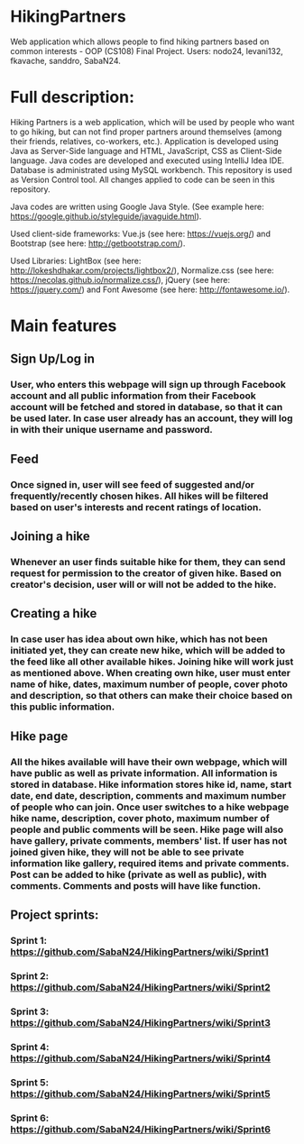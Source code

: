 # HikingPartners
Web application which allows people to find hiking partners based on common interests - OOP (CS108) Final Project.
Users: nodo24, levani132, fkavache, sanddro, SabaN24.

# Full description:
Hiking Partners is a web application, which will be used by people who want to go hiking, but can not find proper partners around themselves (among their friends, relatives, co-workers, etc.). Application is developed using Java as Server-Side language and HTML, JavaScript, CSS as Client-Side language. Java codes are developed and executed using IntelliJ Idea IDE. Database is administrated using MySQL workbench. This repository is used as Version Control tool. All changes applied to code can be seen in this repository.

Java codes are written using Google Java Style. (See example here: https://google.github.io/styleguide/javaguide.html).

Used client-side frameworks: Vue.js (see here: https://vuejs.org/) and Bootstrap (see here: http://getbootstrap.com/).

Used Libraries: LightBox (see here: http://lokeshdhakar.com/projects/lightbox2/), Normalize.css (see here: https://necolas.github.io/normalize.css/), jQuery (see here: https://jquery.com/) and Font Awesome (see here: http://fontawesome.io/).

# Main features
## Sign Up/Log in
### User, who enters this webpage will sign up through Facebook account and all public information from their Facebook account will be fetched and stored in database, so that it can be used later. In case user already has an account, they will log in with their unique username and password.
## Feed
### Once signed in, user will see feed of suggested and/or frequently/recently chosen hikes. All hikes will be filtered based on user's interests and recent ratings of location. 
## Joining a hike
### Whenever an user finds suitable hike for them, they can send request for permission to the creator of given hike. Based on creator's decision, user will or will not be added to the hike.
## Creating a hike
### In case user has idea about own hike, which has not been initiated yet, they can create new hike, which will be added to the feed like all other available hikes. Joining hike will work just as mentioned above. When creating own hike, user must enter name of hike, dates, maximum number of people, cover photo and description, so that others can make their choice based on this public information.
## Hike page
### All the hikes available will have their own webpage, which will have public as well as private information. All information is stored in database. Hike information stores hike id, name, start date, end date, description, comments and maximum number of people who can join. Once user switches to a hike webpage hike name, description, cover photo, maximum number of people and public comments will be seen. Hike page will also have gallery, private comments, members' list. If user has not joined given hike, they will not be able to see private information like gallery, required items and private comments. Post can be added to hike (private as well as public), with comments. Comments and posts will have like function. 

## Project sprints:
### Sprint 1: https://github.com/SabaN24/HikingPartners/wiki/Sprint1
### Sprint 2: https://github.com/SabaN24/HikingPartners/wiki/Sprint2 
### Sprint 3: https://github.com/SabaN24/HikingPartners/wiki/Sprint3
### Sprint 4: https://github.com/SabaN24/HikingPartners/wiki/Sprint4
### Sprint 5: https://github.com/SabaN24/HikingPartners/wiki/Sprint5
### Sprint 6: https://github.com/SabaN24/HikingPartners/wiki/Sprint6
